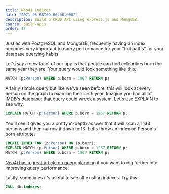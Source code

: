 ```yaml
---
title: Neo4j Indices
date: "2021-06-08T09:00:00.000Z"
description: Build a CRUD API using express.js and MongoDB.
course: build-apis
order: 17
---
```


Just as with PostgreSQL and MongoDB, frequently having an index becomes very important to query performance for your "hot paths" for your database querying habits.

Let's say a new facet of our app is that people can find celebrities born the same year they are. Your query would look something like this.

```sql
MATCH (p:Person) WHERE p.born = 1967 RETURN p;
```

A fairly simple query but like we've seen before, this will look at every person on the graph to examine their birth year. Imagine you had all of IMDB's database; that query could wreck a system. Let's use EXPLAIN to see why.

```sql
EXPLAIN MATCH (p:Person) WHERE p.born = 1967 RETURN p;
```

You'll see it gives you a pretty in-depth answer that it will scan all 133 persons and then narrow it down to 13. Let's throw an index on Person's born attribute.

```sql
CREATE INDEX FOR (p:Person) ON (p.born);
EXPLAIN MATCH (p:Person) WHERE p.born = 1967 RETURN p;
MATCH (p:Person) WHERE p.born = 1967 RETURN p;
```

[Neo4j has a great article on query planning](https://neo4j.com/docs/cypher-manual/4.1/query-tuning/) if you want to dig further into improving query performance.

Lastly, sometimes it's useful to see all existing indexes. Try this:

```sql
CALL db.indexes;
```